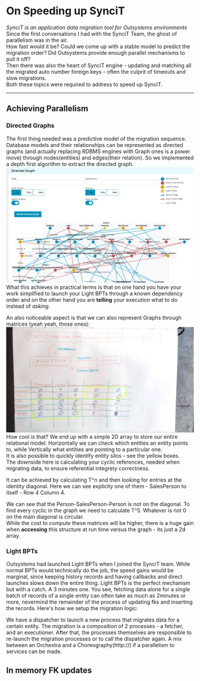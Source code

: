 # On Speeding up SynciT

*SynciT is an application data migration tool for Outsystems environments*  
Since the first conversations I had with the SynciT Team, the ghost of parallelism was in the air.  
How fast would it be?  Could we come up with a stable model to predict the migration order?  Did Outsystems provide enough parallel mechanisms to pull it off?  
Then there was also the heart of SynciT engine - updating and matching all the migrated auto number foreign keys - often the culprit of timeouts and slow migrations.  
Both these topics were required to address to speed up SynciT.

-----

## Achieving Parallelism

### Directed Graphs

The first thing needed was a predictive model of the migration sequence. Database models and their relationships can be represented as directed graphs (and actually replacing RDBMS engines with Graph ones is a power move) through nodes(entities) and edges(their relation). So we implemented a depth first algorithm to extract the directed graph.  
![Graph](../images/SynciTSpeedingUp/Graph.png)
What this achieves in practical terms is that on one hand you have your work simplified to launch your Light BPTs through a known dependency order and on the other hand you are **telling** your execution what to do instead of *asking*.

An also noticeable aspect is that we can also represent Graphs through matrices (yeah yeah, those ones):
![Graph](../images/SynciTSpeedingUp/Matrice.jpg)
How cool is that? We end up with a simple 2D array to store our entire relational model. Horizontally we can check which entities an entity points to, while Vertically what entities are pointing to a particular one.  
It is also possible to quickly identify entity silos - see the yellow boxes.  
The downside here is calculating your cyclic references, needed when migrating data, to ensure referential integrety correctness.  

It can be achieved by calculating T^n and then looking for entries at the identity diagonal. Here we can see explicity one of them - SalesPerson to itself - Row 4 Column 4.

We can see that the Person-SalesPerson-Person is not on the diagonal. To find every cyclic in the graph we need to calculate T^5. Whatever is not 0 on the main diagonal is circular.  
While the cost to *compute* these matrices will be higher, there is a huge gain when **accessing** this structure at run time versus the graph - its just a 2d array.

### Light BPTs

Outsystems had launched Light BPTs when I joined the SynciT team. While normal BPTs would technically do the job, the speed gains would be marginal, since keeping history records and having callbacks and direct launches slows down the entire thing.
Light BPTs is the perfect mechanism but with a catch. A 3 minutes one. You see, fetching data alone for a single batch of records of a single entity can often take as much as 2minutes or more, nevermind the remainder of the process of updating fks and inserting the records.
Here's how we setup the migration logic:

We have a dispatcher to launch a new process that migrates data for a certain entity. The migration is a composition of 2 processes - a fetcher, and an executioner.
After that, the processes themselves are responsible to re-launch the migration processes or to call the dispatcher again. A mix between an Orchestra and a Choreography(http://) if a parallelism to services can be made.

## In memory FK updates
